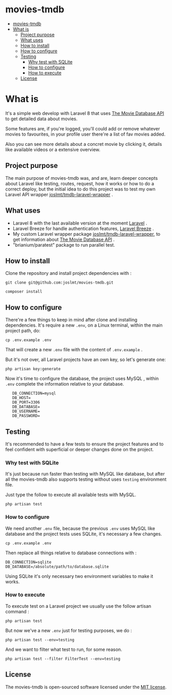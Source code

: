 # movies-tmdb
- [movies-tmdb](#movies-tmdb)
- [What is](#what-is)
  - [Project purpose](#project-purpose)
  - [What uses](#what-uses)
  - [How to install](#how-to-install)
  - [How to configure](#how-to-configure)
  - [Testing](#testing)
    - [Why test with SQLite](#why-test-with-sqlite)
    - [How to configure](#how-to-configure-1)
    - [How to execute](#how-to-execute)
  - [License](#license)
  
# What is
It's a simple web develop with Laravel 8 that uses [The Movie Database API](https://www.themoviedb.org/documentation/api) to get detailed data about movies. 

Some features are, if you're logged, you'll could add or remove whatever movies to favourites, in your profile user there're a list of fav movies added. 

Also you can see more details about a concret movie by clicking it, details like available videos or a extensive overview.


## Project purpose
The main purpose of movies-tmdb was, and are, learn deeper concepts about Laravel like testing, routes, request, how it works or how to do a correct deploy, but the initial idea to do this project was to test my own Laravel API wrapper [joslmt/tmdb-laravel-wrapper](https://github.com/joslmt/tmdb-laravel-wrapper) .

## What uses

- Laravel 8 with the last available version at the moment [Laravel]( https://laravel.com/) . 
- Laravel Breeze for handle authentication features, [Laravel Breeze](https://laravel.com/docs/8.x/starter-kits#laravel-breeze) .
- My custom Laravel wrapper package [joslmt/tmdb-laravel-wrapper](https://github.com/joslmt/tmdb-laravel-wrapper), to get information about [The Movie Database API](https://www.themoviedb.org/documentation/api) .
- "brianium/paratest" package to run parallel test.

## How to install
Clone the repository and install project dependencies with :

```
git clone git@github.com:joslmt/movies-tmdb.git

composer install
```

## How to configure
There're a few things to keep in mind after clone and installing dependencies. It's require a new `.env`, on a Linux terminal, within the main project path, do: 

```
cp .env.example .env
```

That will create a new `.env` file with the content of `.env.example` .

But it's not over, all Laravel projects have an own key, so let's generate one: 

```
php artisan key:generate
```

Now it's time to configure the database, the project uses MySQL , within `.env` complete the information relative to your database.
```
   DB_CONNECTION=mysql
   DB_HOST=
   DB_PORT=3306
   DB_DATABASE=
   DB_USERNAME=
   DB_PASSWORD=
```

## Testing
It's recommended to have a few tests to ensure the project features and to feel confident with superficial or deeper changes done on the project.

### Why test with SQLite
It's just because run faster than testing with MySQL like database, but after all the movies-tmdb also supports testing without uses `testing` environment file.

Just type the follow to execute all available tests with MySQL.
```
php artisan test
```

### How to configure
We need another `.env` file, because the previous `.env` uses MySQL like database and the project tests uses SQLite, it's necessary a few changes.

```
cp .env.example .env
```

Then replace all things relative to database connections with : 

```
DB_CONNECTION=sqlite
DB_DATABASE=/absolute/path/to/database.sqlite
```

Using SQLite it's only necessary two environment variables to make it works.

### How to execute
To execute test on a Laravel project we usually use the follow artisan command :

```
php artisan test
```

But now we've a new `.env` just for testing purposes, we do : 

```
php artisan test --env=testing
```

And we want to filter what test to run, for some reason.

```
php artisan test --filter FilterTest --env=testing
```

## License
The movies-tmdb is open-sourced software licensed under the [MIT license](https://opensource.org/licenses/MIT).
